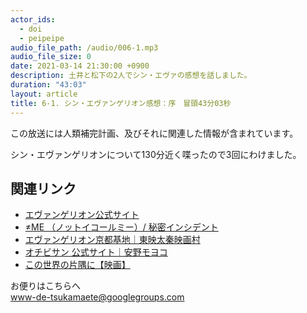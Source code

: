 ```yaml
---
actor_ids:
  - doi
  - peipeipe
audio_file_path: /audio/006-1.mp3
audio_file_size: 0
date: 2021-03-14 21:30:00 +0900
description: 土井と松下の2人でシン・エヴァの感想を話しました。
duration: "43:03"
layout: article
title: 6-1. シン・エヴァンゲリオン感想：序　冒頭43分03秒
---
```

この放送には人類補完計画、及びそれに関連した情報が含まれています。


シン・エヴァンゲリオンについて130分近く喋ったので3回にわけました。



## 関連リンク
- [エヴァンゲリオン公式サイト](https://www.evangelion.co.jp/)
- [≠ME （ノットイコールミー）/ 秘密インシデント](https://www.youtube.com/watch?v=dpSgsHxhWbA)
- [エヴァンゲリオン京都基地｜東映太秦映画村](https://www.toei-eigamura.com/eva/)
- [オチビサン 公式サイト｜安野モヨコ](https://ochibisan.com/)
- [この世界の片隅に【映画】](https://konosekai.jp/)


お便りはこちらへ<br/>
www-de-tsukamaete@googlegroups.com
